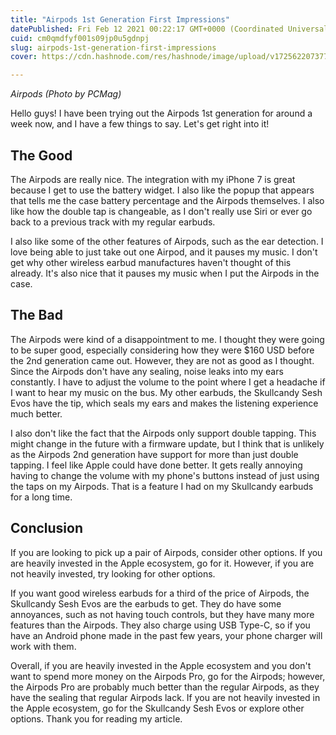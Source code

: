 ```yaml
---
title: "Airpods 1st Generation First Impressions"
datePublished: Fri Feb 12 2021 00:22:17 GMT+0000 (Coordinated Universal Time)
cuid: cm0qmdfyf001s09jp0u5gdnpj
slug: airpods-1st-generation-first-impressions
cover: https://cdn.hashnode.com/res/hashnode/image/upload/v1725622073774/530fcfc5-3648-4b5c-a90f-05a47858d770.jpeg

---
```


*Airpods (Photo by PCMag)*

Hello guys! I have been trying out the Airpods 1st generation for around a week now, and I have a few things to say. Let's get right into it!

## The Good

The Airpods are really nice. The integration with my iPhone 7 is great because I get to use the battery widget. I also like the popup that appears that tells me the case battery percentage and the Airpods themselves. I also like how the double tap is changeable, as I don't really use Siri or ever go back to a previous track with my regular earbuds.

I also like some of the other features of Airpods, such as the ear detection. I love being able to just take out one Airpod, and it pauses my music. I don't get why other wireless earbud manufactures haven't thought of this already. It's also nice that it pauses my music when I put the Airpods in the case.

## The Bad

The Airpods were kind of a disappointment to me. I thought they were going to be super good, especially considering how they were $160 USD before the 2nd generation came out. However, they are not as good as I thought. Since the Airpods don't have any sealing, noise leaks into my ears constantly. I have to adjust the volume to the point where I get a headache if I want to hear my music on the bus. My other earbuds, the Skullcandy Sesh Evos have the tip, which seals my ears and makes the listening experience much better.

I also don't like the fact that the Airpods only support double tapping. This might change in the future with a firmware update, but I think that is unlikely as the Airpods 2nd generation have support for more than just double tapping. I feel like Apple could have done better. It gets really annoying having to change the volume with my phone's buttons instead of just using the taps on my Airpods. That is a feature I had on my Skullcandy earbuds for a long time.

## Conclusion

If you are looking to pick up a pair of Airpods, consider other options. If you are heavily invested in the Apple ecosystem, go for it. However, if you are not heavily invested, try looking for other options.

If you want good wireless earbuds for a third of the price of Airpods, the Skullcandy Sesh Evos are the earbuds to get. They do have some annoyances, such as not having touch controls, but they have many more features than the Airpods. They also charge using USB Type-C, so if you have an Android phone made in the past few years, your phone charger will work with them.

Overall, if you are heavily invested in the Apple ecosystem and you don't want to spend more money on the Airpods Pro, go for the Airpods; however, the Airpods Pro are probably much better than the regular Airpods, as they have the sealing that regular Airpods lack. If you are not heavily invested in the Apple ecosystem, go for the Skullcandy Sesh Evos or explore other options. Thank you for reading my article.